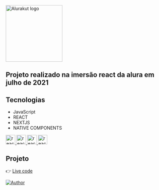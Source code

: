 <div align="left">
  <img src="http://alurakut.vercel.app//logo.svg" alt="Alurakut logo" width="180px">
</div>

## Projeto realizado na imersão react da alura em julho de 2021

## Tecnologias
- JavaScript
- REACT
- NEXTJS
- NATIVE COMPONENTS

<div align="left">
  <a href="https://developer.mozilla.org/pt-BR/docs/Web/JavaScript/Guide/Introduction">
    <img src="https://img.icons8.com/color/240/000000/javascript.png" alt="react" width="30px">
  </a>
  <a href="https://reactjs.org/">
    <img src="https://img.icons8.com/color/240/000000/react-native.png" alt="react" width="30px">
  </a>
  <a href="https://nextjs.org/">
    <img src="https://user-images.githubusercontent.com/324440/84087760-bbff5f80-a9e2-11ea-8aeb-db605876d9cf.png" alt="react" width="30px">
  </a>
  <a href="https://styled-components.com/">
    <img src="https://user-images.githubusercontent.com/11221061/125516577-c765fd2e-d299-40d6-9883-4711c46ede23.png" alt="react" width="30px">
  </a>
  
</div>

## Projeto
:point_right:  [Live code](https://alurakut-dticed.vercel.app/)


[![Author](https://img.shields.io/badge/author-dticed-brightgreen?style=flat-square)](https://github.com/dticed)
